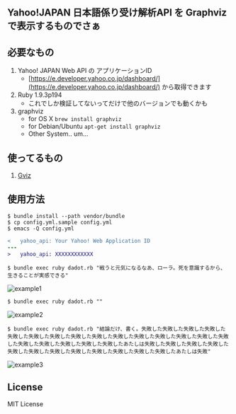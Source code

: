 Yahoo!JAPAN 日本語係り受け解析API を Graphviz で表示するものでさぁ
----------------------------------------------------------------

## 必要なもの

1. Yahoo! JAPAN Web API の アプリケーションID
    - [https://e.developer.yahoo.co.jp/dashboard/](https://e.developer.yahoo.co.jp/dashboard/) から取得できます
1. Ruby 1.9.3p194
    - これでしか検証してないってだけで他のバージョンでも動くかも
1. graphviz
    - for OS X `brew install graphviz`
    - for Debian/Ubuntu `apt-get install graphviz`
    - Other System.. um...

## 使ってるもの

1. [Gviz](http://rubygems.org/gems/gviz)

## 使用方法

```
$ bundle install --path vendor/bundle
$ cp config.yml.sample config.yml
$ emacs -Q config.yml
```

```diff
<   yahoo_api: Your Yahoo! Web Application ID
---
>   yahoo_api: XXXXXXXXXXXX
```

```
$ bundle exec ruby dadot.rb "戦うと元気になるなあ、ローラ。死を意識するから、生きることが実感できる"
```

![example1](https://raw.github.com/gongo/dadot/master/example1.png)


```
$ bundle exec ruby dadot.rb ""
```

![example2](https://raw.github.com/gongo/dadot/master/example2.png)

```
$ bundle exec ruby dadot.rb "結論だけ、書く。失敗した失敗した失敗した失敗した失敗した失敗した失敗した失敗した失敗した失敗した失敗した失敗した失敗した失敗した失敗した失敗した失敗した失敗した失敗した失敗したあたしは失敗した失敗した失敗した失敗した失敗した失敗した失敗した失敗した失敗した失敗した失敗した失敗したあたしは失敗"
```

![example3](https://raw.github.com/gongo/dadot/master/example3.png)

## License

MIT License
